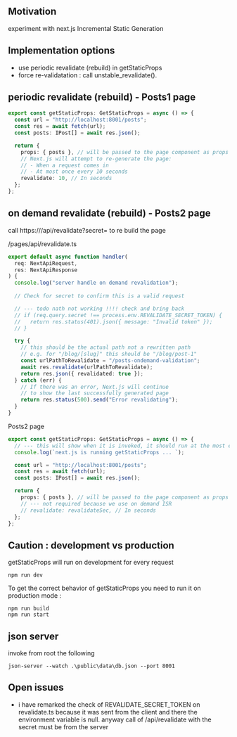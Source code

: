 <h2>Motivation</h2>
experiment with next.js Incremental Static Generation

<h2>Implementation options</h2>
<ul>
<li>use periodic revalidate (rebuild) in getStaticProps</li>
<li>force re-validatation : call unstable_revalidate(). </li>
</ul>

<h2>periodic revalidate (rebuild) - Posts1 page</h2>

```ts
export const getStaticProps: GetStaticProps = async () => {
  const url = "http://localhost:8001/posts";
  const res = await fetch(url);
  const posts: IPost[] = await res.json();

  return {
    props: { posts }, // will be passed to the page component as props
    // Next.js will attempt to re-generate the page:
    // - When a request comes in
    // - At most once every 10 seconds
    revalidate: 10, // In seconds
  };
};
```

<h2>on demand revalidate (rebuild) - Posts2 page</h2>
<p>call https://<your-site.com>/api/revalidate?secret=<token> to re build the page</p>
<p>/pages/api/revalidate.ts</p>

```ts
export default async function handler(
  req: NextApiRequest,
  res: NextApiResponse
) {
  console.log("server handle on demand revalidation");
  
  // Check for secret to confirm this is a valid request

  // --- todo nath not working !!!! check and bring back
  // if (req.query.secret !== process.env.REVALIDATE_SECRET_TOKEN) {
  //   return res.status(401).json({ message: "Invalid token" });
  // }

  try {
    // this should be the actual path not a rewritten path
    // e.g. for "/blog/[slug]" this should be "/blog/post-1"
    const urlPathToRevalidate = "/posts-ondemand-validation";
    await res.revalidate(urlPathToRevalidate);
    return res.json({ revalidated: true });
  } catch (err) {
    // If there was an error, Next.js will continue
    // to show the last successfully generated page
    return res.status(500).send("Error revalidating");
  }
}

```

Posts2 page
```ts
export const getStaticProps: GetStaticProps = async () => {
  // --- this will show when it is invoked, it should run at the most every 10sec
  console.log(`next.js is running getStaticProps ... `);

  const url = "http://localhost:8001/posts";
  const res = await fetch(url);
  const posts: IPost[] = await res.json();

  return {
    props: { posts }, // will be passed to the page component as props
    // --- not required because we use on demand ISR
    // revalidate: revalidateSec, // In seconds 
  };
};
```

<h2>Caution : development vs production</h2>
getStaticProps will run on development for every request

```
npm run dev
```

To get the correct behavior of getStaticProps you need to run it on production mode :

```
npm run build
npm run start
```


<h2>json server</h2>
invoke from root the following

```
json-server --watch .\public\data\db.json --port 8001
```

<h2>Open issues</h2>
<ul>
<li>i have remarked the check of REVALIDATE_SECRET_TOKEN on revalidate.ts because it was sent from the client and there the environment variable is null. anyway call of /api/revalidate with the secret must be from the server</li>
</ul>